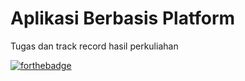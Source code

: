 # Aplikasi Berbasis Platform

Tugas dan track record hasil perkuliahan

[![forthebadge](https://forthebadge.com/images/badges/powered-by-responsibility.svg)]()
